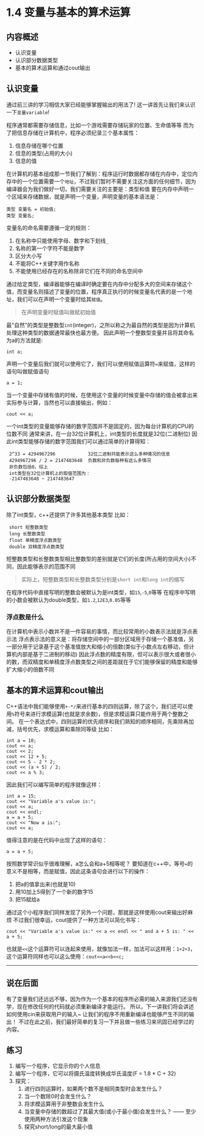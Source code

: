 # 1.4 变量与基本的算术运算
## 内容概述
* 认识变量
* 认识部分数据类型
* 基本的算术运算和通过cout输出

## 认识变量
 通过前三讲的学习相信大家已经能够掌握输出的用法了!
 这一讲首先让我们来认识一下`变量variable`!

 程序通常都需要存储信息，比如一个游戏需要存储玩家的位置、生命值等等
 而为了把信息存储在计算机中，程序必须纪录三个基本属性：

1. 信息存储在哪个位置
2. 信息的类型(占用的大小)
3. 信息的值


 在计算机的基本组成那一节我们了解到：程序运行时数据都存储在内存中，定位内存中的一个位置需要一个`地址`，不过我们暂时不需要关注这方面的任何细节，因为编译器会为我们做好一切，我们需要关注的主要是：类型和值
 要在内存中声明一个区域来存储数据，就是声明一个变量，声明变量的基本语法是：
```
类型 变量名 = 初始值;
类型 变量名;
```
 变量名的命名需要遵循一定的规则：
 1. 在名称中只能使用字母、数字和下划线`_`
 2. 名称的第一个字符不能是数字
 3. 区分大小写
 4. 不能将C++关键字用作名称
 5. 不能使用已经存在的名称除非它们在不同的命名空间中


 通过给定类型，编译器能够在编译时确定要在内存中分配多大的空间来存储这个值，而变量名则描述了变量的位置，程序真正执行的时候变量名代表的是一个地址，我们可以在声明一个变量时给其`赋值`。
> 在声明变量时赋值叫做赋初始值

 最"自然"的类型是整数型`int`(integer)，之所以称之为最自然的类型是因为计算机处理这种类型的数据通常最快也最方便。
 因此声明一个整数型变量并且将其命名为a的方法就是:
```
int a;
```
 声明一个变量后我们就可以使用它了，我们可以使用赋值运算符`=`来赋值，这样的语句叫做赋值语句
```
a = 1;
```
 当一个变量中存储有值的时候，在使用这个变量的时候变量中存储的值会被拿出来实际参与计算，当然也可以直接输出，例如：
```
cout << a;
```

 一个int类型的变量能够存储的数字范围并不是固定的，因为每台计算机的CPU的位数不同
 通常来讲，在一台32位计算机上，int类型的长度就是32位(二进制位)
 因此int类型能够存储的数字范围我们可以通过简单的计算得知：
```
 2^33 = 4294967296            32位二进制共能表示这么多种情况的信息
 4294967296 / 2 = 2147483648  负数和非负数每种有这么多情况
 非负数包括0，综上
 int类型在32位计算机上的取值范围为：
 -2147483648 ~ 2147483647
```

## 认识部分数据类型
 除了int类型，c++还提供了许多其他基本类型
 比如：
```
 short 短整数类型
 long 长整数类型
 float 单精度浮点数类型
 double 双精度浮点数类型
```
 短整数类型和长整数类型相比整数型的差别就是它们的长度(所占用的空间大小)不同，因此能够表示的范围不同
 >实际上，短整数类型和长整数类型分别是`short int`和`long int`的缩写

 在程序代码中直接写明的整数会被默认为是int类型，如`15`,`-5`,`0`等等
 在程序中写明的小数会被默认为double类型，如`1.2`,`12E3`,`0.05`等等
### 浮点数是什么
 在计算机中表示小数并不是一件容易的事情，而比较常用的小数表示法就是浮点表示法
 浮点表示法的意义是：将存储空间中的一部分区域用于存储一个基准值，另一部分用于记录基于这个基准值放大和缩小的倍数(类似于小数点左右移动，但计算机内部是基于二进制的移动)
 因此浮点数的精度有限，但可以表示很大或者很小的数，而双精度和单精度浮点数类型之间的差距就在于它们能够保留的精度和能够扩大缩小的倍数不同

## 基本的算术运算和cout输出
 C++语法中我们能够使用`+-*/`来进行基本的四则运算，除了这个，我们还可以使用`%`符号来进行求模运算(也就是求余数)，但是求模运算只能作用于两个整数之间。
 在一个表达式中，四则运算的优先顺序和我们熟知的顺序相同，先乘除再加减，括号优先，求模运算和乘除同等级
 比如：
```
int a = 10;
cout << a;
cout << 2;
cout << 12 + 5;
cout << 5 - 2 * 2;
cout << (a + 5) / 2;
cout << a % 3;
```

 因此我们可以编写简单的程序就像这样：
```
int a = 15;
cout << "Variable a's value is:";
cout << a;
cout << endl;
a = a + 5;
cout << "Now a is:";
cout << a;
```
 值得注意的是在代码中出现了这样的语句：
```
a = a + 5;
```
 按照数学常识似乎很难理解，a怎么会和a+5相等呢？
 要知道在c++中，等号`=`的意义不是相等，而是赋值，因此这条语句会进行以下的操作：
 1. 把a的值拿出来(也就是10)
 2. 用10加上5得到了一个新的数字15
 3. 把15赋给a


 通过这个小程序我们同样发现了另外一个问题，那就是这样使用cout来输出好麻烦
 不过我们很幸运，cout提供了一种方法可以简化书写：
```
cout << "Variable a's value is:" << a << endl << " and a + 5 is: " << a + 5;
```
 也就是`<<`这个运算符可以连起来使用，就像加法一样，加法可以这样用：`1+2+3`，这个运算符同样也可以这么使用：`cout<<a<<b<<c;`

---
## 说在后面
 有了变量我们还远远不够，因为作为一个基本的程序所必需的输入来源我们还没有学，现在修改任何的代码就必须重新编译才能运行。
 所以，下一讲我们将会讲述如何使用cin来获取用户的输入~ 让我们的程序不用重新编译也能够产生不同的输出！
 不过在此之前，我们最好简单的复习一下并且做一些练习来巩固已经学过的内容。

## 练习
1. 编写一个程序，它显示你的个人信息
2. 编写一个程序，它可以将摄氏温度转换成华氏温度(F = 1.8 * C + 32)
3. 探究：
    1. 进行四则运算时，如果两个数不是相同类型时会发生什么？
    2. 当一个数除0时会发生什么？
    3. 将求模运算用于非整数会发生什么
    4. 当变量中存储的数超过了其最大值(或小于最小值)会发生什么？ —— 至少使用两种方法引发这个现象
    5. 探究short/long的最大最小值
